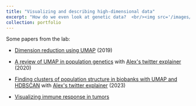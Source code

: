 ```yaml
---
title: "Visualizing and describing high-dimensional data"
excerpt: "How do we even look at genetic data?  <br/><img src='/images/UMAP.png'>"
collection: portfolio
---
```



Some papers from the lab:

* [Dimension reduction using UMAP](https://journals.plos.org/plosgenetics/article?id=10.1371/journal.pgen.1008432) (2019)
* [A review of UMAP in population genetics](https://www.nature.com/articles/s10038-020-00851-4.epdf?sharing_token=Li6SYn_VvWBF5pZFGzhCANRgN0jAjWel9jnR3ZoTv0MEN05jc_dCrw-81G4c1YyCFO9819O75r9EYCTCL0EmJ2hli51l3npYP94Uo7KOpp67MnrygPzJUH9l6BeydqXi6s24dht_38Y2-bi9HctXc4ab9Ww4giTp8MCO-uuFp8M%3D) 
with [Alex's twitter explainer](https://twitter.com/adp_diaz/status/1316407225800437765) (2020)
* [Finding clusters of population structure in biobanks with UMAP and HDBSCAN](https://www.biorxiv.org/content/10.1101/2023.07.06.548007) with [Alex's twitter explainer](https://threadreaderapp.com/thread/1678479612261572615.html) (2023)

* [Visualizing immune response in tumors](https://www.science.org/doi/10.1126/sciimmunol.abi5072?url_ver=Z39.88-2003&rfr_id=ori:rid:crossref.org&rfr_dat=cr_pub%20%200pubmed)
